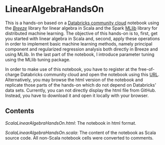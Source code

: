 # LinearAlgebraHandsOn
This is a hands-on based on a [Databricks community cloud](https://community.cloud.databricks.com) notebook using the [*Breeze*](https://github.com/scalanlp/breeze/) library for linear algebra in Scala and the Spark [MLlib](https://spark.apache.org/docs/latest/mllib-guide.html) library for distributed machine learning. The objective of this hands-on is to, first, get you started with linear algebra in Scala and, second, apply these operations in order to implement basic machine learning methods, namely principal component and regularized regression analysis both directly in Breeze and using MLlib. In the last part of the notebook, I introduce parameter tuning using the MLlib tuning package. 

In order to make use of this notebook, you have to register at the free-of-charge Databricks community cloud and open the notebook using this [URL](https://databricks-prod-cloudfront.cloud.databricks.com/public/4027ec902e239c93eaaa8714f173bcfc/8623654525287098/4373605817327958/8746817301327119/latest.html). Alternatively, you may browse the html version of the notebook and replicate those parts of the hands-on which do not depend on Databricks' data sets. Currently, you can not directly display the html file from GitHub. Instead, you have to download it and open it locally with your browser.

## Contents

*ScalaLinearAlgebraHandsOn.html*: The notebook in html format.

*ScalaLinearAlgebraHandsOn.scala*: The content of the notebook as Scala source code. All non-Scala notebook cells were converted to comments.
